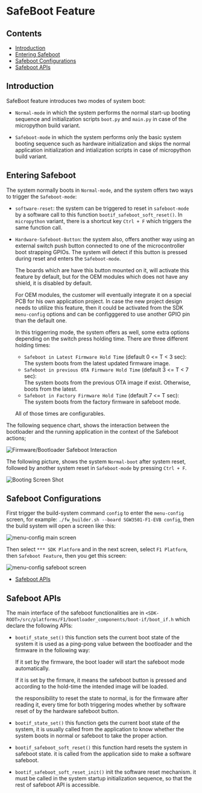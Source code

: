 <!------------------------------------------------------------------------------
 ! @copyright Copyright (c) 2023-2024 SG Wireless - All Rights Reserved
 !
 ! Permission is hereby granted, free of charge, to any person obtaining a copy
 ! of this software and associated documentation files(the “Software”), to deal
 ! in the Software without restriction, including without limitation the rights
 ! to use,  copy,  modify,  merge, publish, distribute, sublicense, and/or sell
 ! copies  of  the  Software,  and  to  permit  persons to whom the Software is
 ! furnished to do so, subject to the following conditions:
 !
 ! The above copyright notice and this permission notice shall be included in
 ! all copies or substantial portions of the Software.
 !
 ! THE SOFTWARE IS PROVIDED “AS IS”,  WITHOUT WARRANTY OF ANY KIND,  EXPRESS OR
 ! IMPLIED,  INCLUDING BUT NOT LIMITED TO  THE  WARRANTIES  OF  MERCHANTABILITY
 ! FITNESS FOR A PARTICULAR PURPOSE AND NONINFRINGEMENT.  IN NO EVENT SHALL THE
 ! AUTHORS  OR  COPYRIGHT  HOLDERS  BE  LIABLE FOR ANY CLAIM,  DAMAGES OR OTHER
 ! LIABILITY, WHETHER IN AN ACTION OF CONTRACT, TORT OR OTHERWISE, ARISING FROM,
 ! OUT OF OR IN  CONNECTION WITH  THE SOFTWARE OR  THE USE OR OTHER DEALINGS IN
 ! THE SOFTWARE.
 !
 ! @author  Ahmed Sabry (SG Wireless)
 !
 ! @brief   Documentation file for the SDK Safeboot Feature.
 !----------------------------------------------------------------------------->

# SafeBoot Feature

<!------------------------------------------------------------------------------
 ! TOC
 !----------------------------------------------------------------------------->

## Contents

* [Introduction](#intro)
* [Entering Safeboot](#enter-safeboot)
* [Safeboot Configurations](#safeboot-configs)
* [Safeboot APIs](#safeboot-api)

<!------------------------------------------------------------------------------
 ! Introduction
 !----------------------------------------------------------------------------->
<div id="intro"></div>

## Introduction

SafeBoot feature introduces two modes of system boot:

* `Normal-mode` in which the system performs the normal start-up booting
  sequence and initialization scripts `boot.py` and `main.py` in case of the
  micropython build variant.

* `Safeboot-mode` in which the system performs only the basic system booting
  sequence such as hardware initialization and skips the normal application
  initialization and intialization scripts in case of micropython build variant.

<!------------------------------------------------------------------------------
 ! Entering Safeboot
 !----------------------------------------------------------------------------->
<div id="enter-safeboot"></div>

## Entering Safeboot

The system normally boots in `Normal-mode`, and the system offers two ways to
trigger the `Safeboot-mode`:

* `software-reset`: the system can be triggered to reset in `safeboot-mode` by
  a software call to this function `bootif_safeboot_soft_reset()`.
  In `micropython` variant, there is a shortcut key `Ctrl + F` which triggers
  the same function call.

* `Hardware-Safeboot-Button`: the system also, offers another way using an
  external switch push button connected to one of the microcontroller boot
  strapping GPIOs. The system will detect if this button is pressed during reset
  and enters the `Safeboot-mode`.

  The boards which are have this button mounted on it, will activate this 
  feature by default, but for the OEM modules which does not have any shield,
  it is disabled by default.
  
  For OEM modules, the customer will eventually integrate it on a special PCB
  for his own application project. In case the new project design needs to
  utilize this feature, then it could be activated from the SDK `menu-config`
  options and can be configggered to use another GPIO pin than the default one.

  In this triggerring mode, the system offers as well, some extra options
  depending on the switch press holding time. There are three different holding
  times:
    * `Safeboot in Latest Firmware Hold Time` (default 0 <= T < 3 sec):<br>
       The system boots from the latest updated firmware image.
    * `Safeboot in previous OTA Firmware Hold Time` (default 3 <= T < 7 sec):
       <br>
       The system boots from the previous OTA image if exist. Otherwise, boots
       from the latest.
    * `Safeboot in Factory Firmware Hold Time` (default 7 <= T sec):<br>
       The system boots from the factory firmware in safeboot mode.

  All of those times are configurables.

The following sequence chart, shows the interaction between the bootloader and
the running application in the context of the Safeboot actions;

![Firmware/Bootloader Safeboot Interaction](images/safeboot.png)

The following picture, shows the system `Normal-boot` after system reset,
followed by another system reset in `Safeboot-mode` by pressing `Ctrl + F`.

![Booting Screen Shot](images/booting-screen-shot.png)


<!------------------------------------------------------------------------------
 ! Safeboot Configurations
 !----------------------------------------------------------------------------->
<div id="safeboot-configs"></div>

## Safeboot Configurations

First trigger the build-system command `config` to enter the `menu-config`
screen, for example: ```./fw_builder.sh --board SGW3501-F1-EVB config```, then
the build system will open a screen like this:

![menu-config main screen](images/main-menu-config.png)

Then select `*** SDK Platform` and in the next screen, select `F1 Platform`,
then `Safeboot Feature`, then you get this screen:

![menu-config safeboot screen](images/safeboot-config.png)

* [Safeboot APIs](#safeboot-api)

<!------------------------------------------------------------------------------
 ! Safeboot APIs
 !----------------------------------------------------------------------------->
<div id="safeboot-api"></div>

## Safeboot APIs

The main interface of the safeboot functionalities are in
`<SDK-ROOT>/src/platforms/F1/bootloader_components/boot-if/boot_if.h`
which declare the following APIs:

* `bootif_state_set()` this function sets the current boot state of the system
  it is used as a ping-pong value between the bootloader and the
  firmware in the following way:
  
  If it set by the firmware, the boot loader will start the safeboot mode
  automatically.
 
  If it is set by the firmare, it means the safeboot button is pressed
  and according to the hold-time the intended image will be loaded.
 
  the responsibility to reset the state to normal, is for the firmware
  after reading it, every time for both triggering modes whether
  by software reset of by the hardware safeboot button.

* `bootif_state_set()` this function gets the current boot state of the system,
  it is usually called from the application to know whether the system boots
  in normal or safeboot to take the proper action.

* `bootif_safeboot_soft_reset()` this function hard resets the system in
  safeboot state. 
  it is called from the application side to make a software safeboot.

* `bootif_safeboot_soft_reset_init()` init the software reset mechanism. it must
  be called in the system startup initialization sequence, so that the rest of
  safeboot API is accessible.

<!--- end of file ------------------------------------------------------------->
